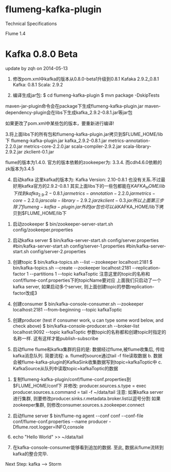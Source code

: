 flumeng-kafka-plugin
====================

Technical Specifications


Flume 1.4

Kafka 0.8.0 Beta
===============================================================
update by zqh on 2014-05-13

1. 修改pom.xml中kafka的版本从0.8.0-beta1升级到0.8.1
Kafaka 2.9.2_0.8.1
    Kafka: 0.8.1
    Scala: 2.9.2

2. 编译生成jar包:
$ cd flumeng-kafka-plugin
$ mvn package -DskipTests

maven-jar-plugin命令会在package下生成flumeng-kafka-plugin.jar
maven-dependency-plugin会在libs下生成kafka_2.9.2-0.8.1.jar等jar包

如果更改了pom.xml中某些包的版本，要重新进行编译!

3.将上面libs下的所有包和flumeng-kafka-plugin.jar拷贝到$FLUME_HOME/lib下
  flumeng-kafka-plugin.jar
  kafka_2.9.2-0.8.1.jar
  metrics-annotation-2.2.0.jar
  metrics-core-2.2.0.jar
  scala-compiler-2.9.2.jar
  scala-library-2.9.2.jar
  zkclient-0.1.jar

flume的版本为1.4.0. 官方的版本依赖的zookeeper为: 3.3.4. 而cdh4.6.0依赖的zk版本为3.4.5

4. 启动kafka
这里kafka的版本为: Kafka Version: 2.10-0.8.1 也没有关系.不过最好用kafka官方的2.9.2-0.8.1
其实上面libs下的一些包都能在$KAFKA_HOME/lib下找到
  kafka_2.9.2-0.8.1.jar
  metrics-annotation-2.2.0.jar
  metrics-core-2.2.0.jar
  scala-library-2.9.2.jar
  zkclient-0.3.jar
所以上面第三步除了flumeng-kafka-plugin.jar外的jar包也可以从$KAFKA_HOME/lib下拷贝到$FLUME_HOME/lib下

1) 启动zookeeper
$ bin/zookeeper-server-start.sh config/zookeeper.properties

2) 启动kafka server
$ bin/kafka-server-start.sh config/server.properties
#bin/kafka-server-start.sh config/server-1.properties
#bin/kafka-server-start.sh config/server-2.properties

3) 创建topic
$ bin/kafka-topics.sh --list --zookeeper localhost:2181
$ bin/kafka-topics.sh --create --zookeeper localhost:2181 --replication-factor 1 --partitions 1 --topic kafkaToptic
注意这里的topic的名称和conf/flume-conf.properties下的topicName要对应
上面我们只启动了一个kafka server, 如果启动多个server, 则上面创建topic的参数replication-factor改成3

4) 创建consumer
$ bin/kafka-console-consumer.sh --zookeeper localhost:2181 --from-beginning --topic kafkaToptic

5) 创建producer (test if consumer work, u can type some word below, and check above)
$ bin/kafka-console-producer.sh --broker-list localhost:9092 --topic kafkaToptic
参数topic的名称都和创建topic时指定的名称一样. 这有这样才能publish-subscribe


5. 启动flume
flume和kafka集群的目的是: 数据经过flume,被flume收集后, 传给kafka消息队列. 简要流程:
a. flume的source通过tail -f file读取数据
b. 数据会被flume-kafka-plugin的KafkaSink收集数据写到topic=kafkaToptic中
c. KafkaSource从队列中读取topic=kafkaToptic的数据

1) 复制flumeng-kafka-plugin/conf/flume-conf.properties到$FLUME_HOME/conf下 并修改:
producer.sources.s.type = exec
producer.sources.s.command = tail -f ~/data/tail
注意: 如果kafka server进行集群, 则要修改producer.sinks.r.metadata.broker.list以逗号分割
如果zookeeper集群, 则修改consumer.sources.s.zookeeper.connect

2) 启动flume server
$ bin/flume-ng agent --conf conf --conf-file conf/flume-conf.properties --name producer -Dflume.root.logger=INFO,console

6. echo "Hello World" >> ~/data/tail

7. 在kafka-console-consumer能够看到追加的数据.
至此, 数据从flume流转到kafka的整合完毕.

Next Step: kafka --> Storm
